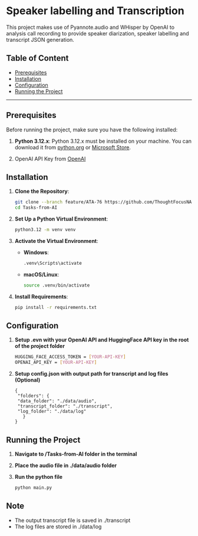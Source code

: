 # Speaker labelling and Transcription

This project makes use of Pyannote.audio and WHisper by OpenAI to analysis call recording to provide speaker diarization, speaker labelling and transcript JSON generation.
## Table of Content
- [Prerequisites](#prerequisites)
- [Installation](#installation)
- [Configuration](#configuration)
- [Running the Project](#running-the-project)

---

## Prerequisites

Before running the project, make sure you have the following installed:

1. **Python 3.12.x**: Python 3.12.x must be installed on your machine. You can download it from [python.org](https://www.python.org/downloads/) or [Microsoft Store](https://apps.microsoft.com/detail/9NCVDN91XZQP?hl=en-us&gl=US&ocid=pdpshare).

2. OpenAI API Key from [OpenAI](https://platform.openai.com/signup/)

## Installation

1. **Clone the Repository**:
   ```bash
   git clone --branch feature/ATA-76 https://github.com/ThoughtFocusNADelivery/Tasks-from-AI.git
   cd Tasks-from-AI
   ```

2. **Set Up a Python Virtual Environment**:
   ```bash
   python3.12 -m venv venv
   ```

3. **Activate the Virtual Environment**:
   - **Windows**:
     ```bash
     .venv\Scripts\activate
     ```
   - **macOS/Linux**:
     ```bash
     source .venv/bin/activate
     ```

4. **Install Requirements**:
   ```bash
   pip install -r requirements.txt
   ```

## Configuration

1. **Setup .evn with your OpenAI API and HuggingFace API key in the root of the project folder**
   ```bash
   HUGGING_FACE_ACCESS_TOKEN = [YOUR-API-KEY]
   OPENAI_API_KEY = [YOUR-API-KEY]
   ```

2. **Setup config.json with output path for transcript and log files (Optional)**
   ```
   {
    "folders": {
    "data_folder": "./data/audio",
    "transcript_folder": "./transcript",
    "log_folder": "./data/log"
      }
   }
   ```

## Running the Project

1. **Navigate to /Tasks-from-AI folder in the terminal**

2. **Place the audio file in ./data/audio folder**
 
3. **Run the python file**
   ```bash
   python main.py
   ```

## Note

- The output transcript file is saved in ./transcript
- The log files are stored in ./data/log
